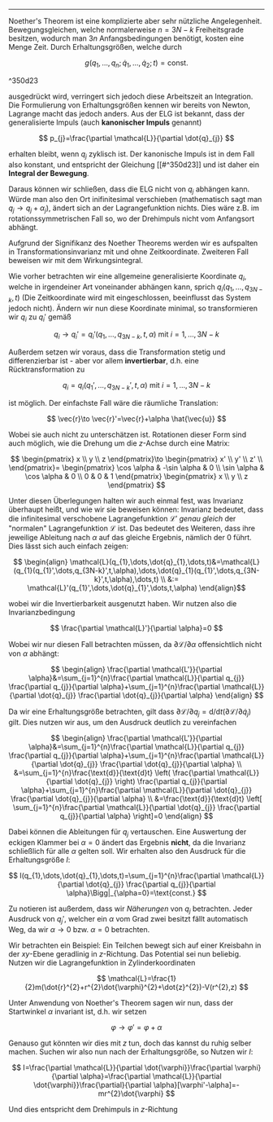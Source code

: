 ***

Noether's Theorem ist eine komplizierte aber sehr nützliche Angelegenheit. Bewegungsgleichen, welche normalerweise $n=3N-k$ Freiheitsgrade besitzen, wodurch man $3n$ Anfangsbedingungen benötigt, kosten eine Menge Zeit. Durch Erhaltungsgrößen, welche durch

$$
g(q_{1},\dots,q_{n};\dot{q}_{1},\dots,\dot{q}_{2};t)=\text{const.}
$$

^350d23

ausgedrückt wird, verringert sich jedoch diese Arbeitszeit an Integration. Die Formulierung von Erhaltungsgrößen kennen wir bereits von Newton, Lagrange macht das jedoch anders. Aus der ELG ist bekannt, dass der generalisierte Impuls (auch **kanonischer Impuls** genannt)

$$
p_{j}=\frac{\partial \mathcal{L}}{\partial \dot{q}_{j}} 
$$

erhalten bleibt, wenn $q_{j}$ zyklisch ist. Der kanonische Impuls ist in dem Fall also konstant, und entspricht der Gleichung [[#^350d23]] und ist daher ein **Integral der Bewegung**.

Daraus können wir schließen, dass die ELG nicht von $q_{j}$ abhängen kann. Würde man also den Ort inifinitesimal verschieben (mathematisch sagt man $q_{j} \to q_{j}+\alpha_{j}$), ändert sich an der Lagrangefunktion nichts. Dies wäre z.B. im rotationssymmetrischen Fall so, wo der Drehimpuls nicht vom Anfangsort abhängt.

Aufgrund der Signifikanz des Noether Theorems werden wir es aufspalten in Transformationsinvarianz mit und ohne Zeitkoordinate. Zweiteren Fall beweisen wir mit dem Wirkungsintegral.

Wie vorher betrachten wir eine allgemeine generalisierte Koordinate $q_{i}$, welche in irgendeiner Art voneinander abhängen kann, sprich $q_{i}(q_{1},\dots,q_{3N-k},t)$ (Die Zeitkoordinate wird mit eingeschlossen, beeinflusst das System jedoch nicht). Ändern wir nun diese Koordinate minimal, so transformieren wir $q_{i}$ zu $q_{i}'$ gemäß

$$
q_{i}\to q_{i}'=q_{i}'(q_{1},\dots,q_{3N-k},t,\alpha)\text{ mit }i=1,\dots,3N-k
$$

Außerdem setzen wir voraus, dass die Transformation stetig und differenzierbar ist - aber vor allem **invertierbar**, d.h. eine Rücktransformation zu

$$
q_{i}=q_{i}(q_{1}',\dots,q_{3N-k}',t,\alpha)\text{ mit }i=1,\dots,3N-k
$$

ist möglich. Der einfachste Fall wäre die räumliche Translation:

$$
\vec{r}\to \vec{r}'=\vec{r}+\alpha  \hat{\vec{u}}
$$

Wobei sie auch nicht zu unterschätzen ist. Rotationen dieser Form sind auch möglich, wie die Drehung um die $z$-Achse durch eine Matrix:

$$
\begin{pmatrix}
x \\
y \\
z
\end{pmatrix}\to
\begin{pmatrix}
x' \\
y' \\
z' \\
\end{pmatrix}=
\begin{pmatrix}
\cos \alpha  & -\sin \alpha  & 0 \\
\sin \alpha  & \cos \alpha  & 0 \\
0  & 0 & 1
\end{pmatrix}
\begin{pmatrix}
x \\
y \\
z
\end{pmatrix}
$$

Unter diesen Überlegungen halten wir auch einmal fest, was Invarianz überhaupt heißt, und wie wir sie beweisen können: 
Invarianz bedeutet, dass die infinitesimal verschobene Lagrangefunktion $\mathcal{L}'$ *genau gleich* der "normalen" Lagrangefunktion $\mathcal{L}$ ist. Das bedeutet des Weiteren, dass ihre jeweilige Ableitung nach $\alpha$ auf das gleiche Ergebnis, nämlich der $0$ führt. Dies lässt sich auch einfach zeigen:

$$
\begin{align}
\mathcal{L}(q_{1},\dots,\dot{q}_{1},\dots,t)&=\mathcal{L}(q_{1}(q_{1}',\dots,q_{3N-k}',t,\alpha),\dots,\dot{q}_{1}(q_{1}',\dots,q_{3N-k}',t,\alpha),\dots,t) \\
&:= \mathcal{L}'(q_{1}',\dots,\dot{q}_{1}',\dots,t,\alpha)
\end{align}$$

wobei wir die Invertierbarkeit ausgenutzt haben. Wir nutzen also die Invarianzbedingung

$$
\frac{\partial \mathcal{L}'}{\partial \alpha}=0 
$$

Wobei wir nur diesen Fall betrachten müssen, da $\partial\mathcal{L} /\partial \alpha$ offensichtlich nicht von $\alpha$ abhängt:

$$
\begin{align}
\frac{\partial \mathcal{L'}}{\partial \alpha}&=\sum_{j=1}^{n}\frac{\partial \mathcal{L}}{\partial q_{j}} \frac{\partial q_{j}}{\partial \alpha}+\sum_{j=1}^{n}\frac{\partial \mathcal{L}}{\partial \dot{q}_{j}} \frac{\partial \dot{q}_{j}}{\partial \alpha}   
\end{align}
$$

Da wir eine Erhaltungsgröße betrachten, gilt dass $\partial \mathcal{L} /\partial q_{j}=\text{d}/\text{d}t(\partial \mathcal{L} /\partial \dot{q}_{j})$ gilt. Dies nutzen wir aus, um den Ausdruck deutlich zu vereinfachen

$$
\begin{align}
\frac{\partial \mathcal{L'}}{\partial \alpha}&=\sum_{j=1}^{n}\frac{\partial \mathcal{L}}{\partial q_{j}} \frac{\partial q_{j}}{\partial \alpha}+\sum_{j=1}^{n}\frac{\partial \mathcal{L}}{\partial \dot{q}_{j}} \frac{\partial \dot{q}_{j}}{\partial \alpha} \\
&=\sum_{j=1}^{n}\frac{\text{d}}{\text{d}t} \left( \frac{\partial \mathcal{L}}{\partial \dot{q}_{j}}  \right) \frac{\partial q_{j}}{\partial \alpha}+\sum_{j=1}^{n}\frac{\partial \mathcal{L}}{\partial \dot{q}_{j}} \frac{\partial \dot{q}_{j}}{\partial \alpha}    \\
&=\frac{\text{d}}{\text{d}t} \left[ \sum_{j=1}^{n}\frac{\partial \mathcal{L}}{\partial \dot{q}_{j}} \frac{\partial q_{j}}{\partial \alpha}  \right]=0
\end{align}
$$

Dabei können die Ableitungen für $q_{j}$ vertauschen. Eine Auswertung der eckigen Klammer bei $\alpha=0$ ändert das Ergebnis **nicht**, da die Invarianz schließlich für alle $\alpha$ gelten soll. Wir erhalten also den Ausdruck für die Erhaltungsgröße $I$:

$$
I(q_{1},\dots,\dot{q}_{1},\dots,t)=\sum_{j=1}^{n}\frac{\partial \mathcal{L}}{\partial \dot{q}_{j}} \frac{\partial q_{j}}{\partial \alpha}\Bigg|_{\alpha=0}=\text{const.}
$$

Zu notieren ist außerdem, dass wir *Näherungen* von $q_{j}$ betrachten. Jeder Ausdruck von $q_{j}'$, welcher ein $\alpha$ vom Grad zwei besitzt fällt automatisch Weg, da wir $\alpha\to 0$ bzw. $\alpha=0$ betrachten.

Wir betrachten ein Beispiel: Ein Teilchen bewegt sich auf einer Kreisbahn in der $xy$-Ebene geradlinig in $z$-Richtung. Das Potential sei nun beliebig. Nutzen wir die Lagrangefunktion in Zylinderkoordinaten

$$
\mathcal{L}=\frac{1}{2}m(\dot{r}^{2}+r^{2}\dot{\varphi}^{2}+\dot{z}^{2})-V(r^{2},z)
$$

Unter Anwendung von Noether's Theorem sagen wir nun, dass der Startwinkel $\alpha$ invariant ist, d.h. wir setzen

$$
\varphi \to \varphi'=\varphi+\alpha
$$

Genauso gut könnten wir dies mit $z$ tun, doch das kannst du ruhig selber machen. Suchen wir also nun nach der Erhaltungsgröße, so Nutzen wir $I$:

$$
I=\frac{\partial \mathcal{L}}{\partial \dot{\varphi}}\frac{\partial \varphi}{\partial \alpha}=\frac{\partial \mathcal{L}}{\partial \dot{\varphi}}\frac{\partial}{\partial \alpha}[\varphi'-\alpha]=-mr^{2}\dot{\varphi}  
$$

Und dies entspricht dem Drehimpuls in $z$-Richtung

